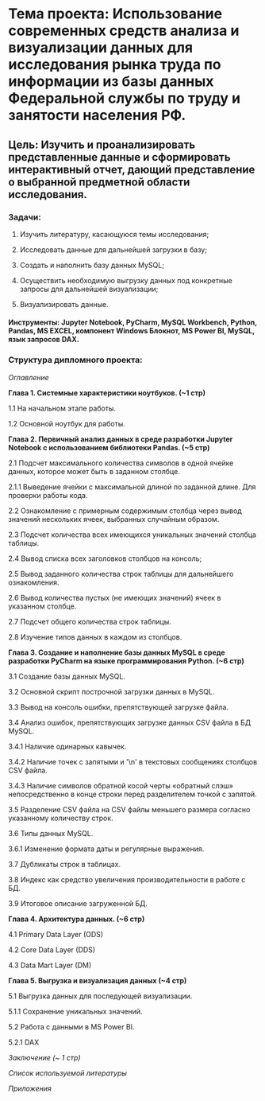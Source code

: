 # **Тема проекта**: Использование современных средств анализа и визуализации данных для исследования рынка труда по информации из базы данных Федеральной службы  по труду и занятости населения РФ. 
## **Цель**: Изучить и проанализировать представленные данные и сформировать интерактивный отчет, дающий представление о выбранной предметной области исследования.

### **Задачи**:   

1. Изучить литературу, касающуюся темы исследования;    

2. Исследовать данные для дальнейшей загрузки в базу; 

3. Создать и наполнить базу данных MySQL; 

4. Осуществить необходимую выгрузку данных под конкретные запросы для дальнейшей визуализации;   

5. Визуализировать данные. 

#### Инструменты: Jupyter Notebook, PyCharm, MySQL Workbench, Python, Pandas, MS EXCEL, компонент Windows Блокнот, MS Power BI, MySQL, язык запросов DAX.  

### **Структура дипломного проекта**:   

_Оглавление_  

 

**Глава 1. Системные характеристики ноутбуков. (~1 стр)**  

1.1 На начальном этапе работы.

1.2 Основной ноутбук для работы.

**Глава 2. Первичный анализ данных в среде разработки Jupyter Notebook с использованием библиотеки Pandas. (~5 стр)**  

2.1 Подсчет максимального количества символов в одной ячейке данных, которое может быть в заданном столбце.

2.1.1 Выведение ячейки с максимальной длиной по заданной длине. Для проверки работы кода.

2.2 Ознакомление с примерным содержимым столбца через вывод значений нескольких ячеек, выбранных случайным образом.

2.3 Подсчет количества всех имеющихся уникальных значений столбца таблицы.

2.4 Вывод списка всех заголовков столбцов на консоль;

2.5 Вывод заданного количества строк таблицы для дальнейшего ознакомления.

2.6 Вывод количества пустых (не имеющих значений) ячеек в указанном столбце.

2.7 Подсчет общего количества строк таблицы.

2.8 Изучение типов данных в каждом из столбцов.

**Глава 3. Создание и наполнение базы данных MySQL в среде разработки PyCharm на языке программирования Python. (~6 стр)** 

3.1 Создание базы данных MySQL.

3.2 Основной скрипт построчной загрузки данных в MySQL.

3.3 Вывод на консоль ошибки, препятствующей загрузке файла.

3.4 Анализ ошибок, препятствующих загрузке данных CSV файла в БД MySQL.

3.4.1 Наличие одинарных кавычек.

3.4.2 Наличие точек с запятыми и '\n' в текстовых сообщениях столбцов CSV файла. 

3.4.3 Наличие символов обратной косой черты «обратный слэш» непосредственно в конце строки перед разделителем точкой с запятой.

3.5 Разделение CSV файла на CSV файлы меньшего размера согласно указанному количеству строк.

3.6 Типы данных MySQL.

3.6.1 Изменение формата даты и регулярные выражения.

3.7 Дубликаты строк в таблицах.

3.8 Индекс как средство увеличения производительности в работе с БД.

3.9 Итоговое описание загруженной БД.

**Глава 4. Архитектура данных. (~6 стр)** 

4.1 Primary Data Layer (ODS)

4.2 Core Data Layer (DDS)

4.3 Data Mart Layer (DM)

**Глава 5. Выгрузка и визуализация данных (~4 стр)**

5.1 Выгрузка данных для последующей визуализации.

5.1.1 Сохранение уникальных значений.

5.2 Работа с данными в MS Power BI.

5.2.1 DAX

_Заключение (~ 1 стр)_ 

_Список используемой литературы_ 

_Приложения_
